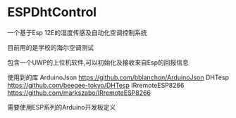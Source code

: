 # ESPDhtControl

一个基于Esp 12E的湿度传感及自动化空调控制系统

目前用的是学校的海尔空调测试

包含一个UWP的上位机软件,可以初始化及接收来自Esp的回报信息

使用到的库
ArduinoJson  https://github.com/bblanchon/ArduinoJson
DHTesp     https://github.com/beegee-tokyo/DHTesp
IRremoteESP8266  https://github.com/markszabo/IRremoteESP8266


需要使用ESP系列的Arduino开发板定义
